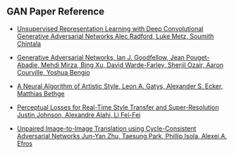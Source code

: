 ## GAN Paper Reference

* [Unsupervised Representation Learning with Deep Convolutional Generative Adversarial Networks
Alec Radford, Luke Metz, Soumith Chintala](https://arxiv.org/abs/1511.06434)

* [Generative Adversarial Networks, 
Ian J. Goodfellow, Jean Pouget-Abadie, Mehdi Mirza, Bing Xu, David Warde-Farley, Sherjil Ozair, Aaron Courville, Yoshua Bengio](https://arxiv.org/abs/1406.2661)

* [A Neural Algorithm of Artistic Style, Leon A. Gatys, Alexander S. Ecker, Matthias Bethge](https://arxiv.org/abs/1508.06576)

* [Perceptual Losses for Real-Time Style Transfer and Super-Resolution
Justin Johnson, Alexandre Alahi, Li Fei-Fei](https://arxiv.org/abs/1603.08155)

* [Unpaired Image-to-Image Translation using Cycle-Consistent Adversarial Networks
Jun-Yan Zhu, Taesung Park, Phillip Isola, Alexei A. Efros](https://arxiv.org/abs/1703.10593)
